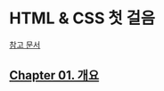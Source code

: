 # HTML & CSS 첫 걸음
[참고 문서](https://heropy.blog/2019/04/24/html-css-starter/) 

## [Chapter 01. 개요](/FIRST_STEP_OF_HTML_&_CSS/Chapter_01/README.md)
